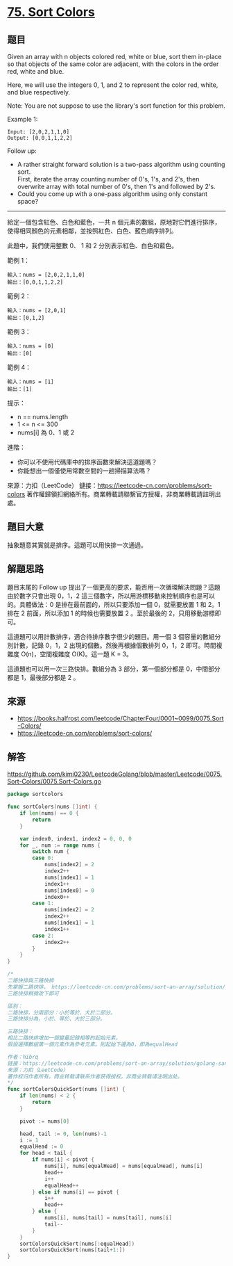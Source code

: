 # [75. Sort Colors](https://leetcode.com/problems/sort-colors/)

## 题目

Given an array with n objects colored red, white or blue, sort them in-place so that objects of the same color are adjacent, with the colors in the order red, white and blue.

Here, we will use the integers 0, 1, and 2 to represent the color red, white, and blue respectively.

Note: You are not suppose to use the library's sort function for this problem.

Example 1:  

```
Input: [2,0,2,1,1,0]
Output: [0,0,1,1,2,2]
```

Follow up:

- A rather straight forward solution is a two-pass algorithm using counting sort.  
First, iterate the array counting number of 0's, 1's, and 2's, then overwrite array with total number of 0's, then 1's and followed by 2's.
- Could you come up with a one-pass algorithm using only constant space?

---
給定一個包含紅色、白色和藍色，一共 n 個元素的數組，原地對它們進行排序，使得相同顏色的元素相鄰，並按照紅色、白色、藍色順序排列。

此題中，我們使用整數 0、 1 和 2 分別表示紅色、白色和藍色。


範例 1：
```
輸入：nums = [2,0,2,1,1,0]
輸出：[0,0,1,1,2,2]
```

範例 2：
```
輸入：nums = [2,0,1]
輸出：[0,1,2]
```
範例 3：
```
輸入：nums = [0]
輸出：[0]
```
範例 4：
```
輸入：nums = [1]
輸出：[1]
```

提示：
* n == nums.length
* 1 <= n <= 300
* nums[i] 為 0、1 或 2
 

進階：
* 你可以不使用代碼庫中的排序函數來解決這道題嗎？
* 你能想出一個僅使用常數空間的一趟掃描算法嗎？


來源：力扣（LeetCode）
鏈接：https://leetcode-cn.com/problems/sort-colors
著作權歸領扣網絡所有。商業轉載請聯繫官方授權，非商業轉載請註明出處。

## 題目大意

抽象題意其實就是排序。這題可以用快排一次通過。

## 解題思路

題目末尾的 Follow up 提出了一個更高的要求，能否用一次循環解決問題？這題由於數字只會出現 0，1，2 這三個數字，所以用游標移動來控制順序也是可以的。具體做法：0 是排在最前面的，所以只要添加一個 0，就需要放置 1 和 2。1 排在 2 前面，所以添加 1 的時候也需要放置 2 。至於最後的 2，只用移動游標即可。

這道題可以用計數排序，適合待排序數字很少的題目。用一個 3 個容量的數組分別計數，記錄 0，1，2 出現的個數。然後再根據個數排列 0，1，2 即可。時間複雜度 O(n)，空間複雜度 O(K)。這一題 K = 3。

這道題也可以用一次三路快排。數組分為 3 部分，第一個部分都是 0，中間部分都是 1，最後部分都是 2 。

## 來源
* https://books.halfrost.com/leetcode/ChapterFour/0001~0099/0075.Sort-Colors/
* https://leetcode-cn.com/problems/sort-colors/

## 解答
https://github.com/kimi0230/LeetcodeGolang/blob/master/Leetcode/0075.Sort-Colors/0075.Sort-Colors.go

```go
package sortcolors

func sortColors(nums []int) {
	if len(nums) == 0 {
		return
	}

	var index0, index1, index2 = 0, 0, 0
	for _, num := range nums {
		switch num {
		case 0:
			nums[index2] = 2
			index2++
			nums[index1] = 1
			index1++
			nums[index0] = 0
			index0++
		case 1:
			nums[index2] = 2
			index2++
			nums[index1] = 1
			index1++
		case 2:
			index2++
		}
	}
}

/*
二路快排與三路快排
先掌握二路快排， https://leetcode-cn.com/problems/sort-an-array/solution/golang-er-lu-kuai-pai-by-rqb-2/
三路快排稍微改下即可

區別：
二路快排，分兩部分：小於等於、大於二部分。
三路快排分為，小於、等於、大於三部分。

三路快排：
相比二路快排增加一個變量記錄相等的起始元素。
假設選擇數組第一個元素作為參考元素。則起始下邊為0，即為equalHead

作者：hibrq
链接：https://leetcode-cn.com/problems/sort-an-array/solution/golang-san-lu-kuai-pai-by-rqb-2/
来源：力扣（LeetCode）
著作权归作者所有。商业转载请联系作者获得授权，非商业转载请注明出处。
*/
func sortColorsQuickSort(nums []int) {
	if len(nums) < 2 {
		return
	}

	pivot := nums[0]

	head, tail := 0, len(nums)-1
	i := 1
	equalHead := 0
	for head < tail {
		if nums[i] < pivot {
			nums[i], nums[equalHead] = nums[equalHead], nums[i]
			head++
			i++
			equalHead++
		} else if nums[i] == pivot {
			i++
			head++
		} else {
			nums[i], nums[tail] = nums[tail], nums[i]
			tail--
		}
	}
	sortColorsQuickSort(nums[:equalHead])
	sortColorsQuickSort(nums[tail+1:])
}
```